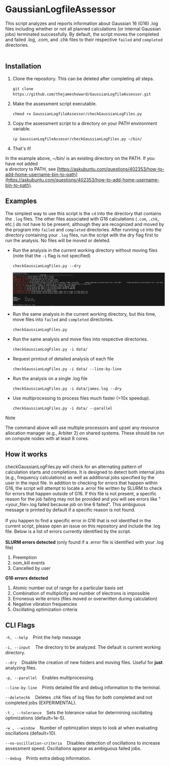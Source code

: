 # GaussianLogfileAssessor
This script analyzes and reports information about Gaussian 16 (G16) .log files including whether or not all planned calculations (or internal Gaussian jobs) terminated successfully. By default, the script moves the completed and failed .log, .com, and .chk files to their respective `failed` and `completed` directories.
<br>
<br>


## Installation
1.  Clone the repository. This can be deleted after completing all steps.

    ```git clone https://github.com/thejameshoward/GaussianLogfileAssessor.git```

2.  Make the assessment script executable.

    ```chmod +x GaussianLogfileAssessor/checkGaussianLogFiles.py```

3.  Copy the assessment script to a directory on your PATH environment variable.

    ```cp GaussianLogfileAssesor/checkGaussianLogFiles.py ~/bin/```

4.  That's it!

In the example above, ~/bin/ is an existing directory on the PATH. If you have not added<br>
a directory to PATH, see [https://askubuntu.com/questions/402353/how-to-add-home-username-bin-to-path](https://askubuntu.com/questions/402353/how-to-add-home-username-bin-to-path).

## Examples
The simplest way to use this script is the `cd` into the directory that contains the `.log` files. The other files associated with G16 calculations (`.com`, `.chk`, etc.) do not have to be present, although they are recognized and moved by the program into `failed` and `completed` directories. After running `cd` into the directory
containing your `.log` files, run the script with the dry flag first to run the analysis. No files will be moved or deleted.

-  Run the analysis in the current working directory without moving files (note that the `-i` flag is not specified)

    ```checkGaussianLogFiles.py --dry```

    ![example usage](https://github.com/thejameshoward/GaussianLogfileAssessor/blob/master/img/example.png?raw=true)

-  Run the same analysis in the current working directory, but this time, move files into `failed` and `completed` directories.

    ```checkGaussianLogFiles.py```

-  Run the same analysis and move files into respective directories.

    ```checkGaussianLogFiles.py -i data/```

-  Request printout of detailed analysis of each file

    ```checkGaussianLogFiles.py -i data/ --line-by-line```

-  Run the analysis on a single .log file

    ```checkGaussianLogFiles.py -i data/james.log --dry```

-  Use multiprocessing to process files much faster (>10x speedup).

    ```checkGaussianLogFiles.py -i data/ --parallel```

> [!NOTE]
> The command above will use multiple processors and upset any resource allocation manager (e.g., Arbiter 2) on shared systems.
> These should be run on compute nodes with at least 8 cores.

## How it works
checkGaussianLogFiles.py will check for an alternating pattern of calculation starts and completions. It is designed to detect both internal
jobs (e.g., frequency calculations) as well as additional jobs specified by the user in the input file. In addition to checking for errors
that happen within G16, the script will attempt to locate a .error file written by SLURM to check for errors that happen outside of G16. If
this file is not present, a specific reason for the job failing may not be provided and you will see errors like "<your_file>.log failed because
job on line 6 failed". This ambiguous message is printed by default if a specific reason is not found.
<br>
<br>
If you happen to find a specific error in G16 that is not identified in the current script, please open an issue on this repository and include the .log
file. Below is a list of errors currently identified by the script.
<br>
<br>
__SLURM errors detected__ (only found if a .error file is identified with your .log file)
1. Preemption
2. oom_kill events
3. Cancelled by user

__G16 errors detected__
1. Atomic number out of range for a particular basis set
2. Combination of multiplicity and number of electrons is impossible
3. Erroneous write errors (files moved or overwritten during calculation)
4. Negative vibration frequencies
5. Oscillating optimization criteria

## CLI Flags

```-h, --help```&nbsp;&nbsp;&nbsp;&nbsp;Print the help message

```-i, --input```&nbsp;&nbsp;&nbsp;&nbsp;The directory to be analyzed. The default is current working directory.

```--dry```&nbsp;&nbsp;&nbsp;&nbsp;Disable the creation of new folders and moving files. Useful for __just__ analyzing files.

```-p, --parallel```&nbsp;&nbsp;&nbsp;&nbsp;Enables multiprocessing.

```--line-by-line```&nbsp;&nbsp;&nbsp;&nbsp;Prints detailed file and debug information to the terminal.

```--deletechk```&nbsp;&nbsp;&nbsp;&nbsp;Deletes .chk files of log files for both completed and not completed jobs (EXPERIMENTAL).

```-t , --tolerance```&nbsp;&nbsp;&nbsp;&nbsp;Sets the tolerance value for determining oscillating optimizations (default=1e-5).

```-w , --window```&nbsp;&nbsp;&nbsp;&nbsp;Number of optimization steps to look at when evaluating oscillations (default=10).

```--no-oscillation-criteria```&nbsp;&nbsp;&nbsp;&nbsp;Disables detection of oscillations to increase assessment speed. Oscillations appear as ambiguous failed jobs.

```--debug```&nbsp;&nbsp;&nbsp;&nbsp;Prints extra debug information.
